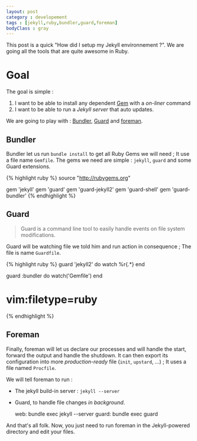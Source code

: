 ```yaml
---
layout: post
category : developement
tags : [jekyll,ruby,bundler,guard,foreman]
bodyClass : gray
---
```


This post is a quick "How did I setup my Jekyll environnement ?". We are going
all the tools that are quite awesome in Ruby.

# Goal

The goal is simple :

1. I want to be able to install any dependent [Gem](http://rubygems.org) with a
   _on-liner_ command
2. I want to be able to run a _Jekyll server_ that auto updates.

We are going to play with : [Bundler](http://gembundler.com/), 
[Guard](https://github.com/guard/guard) and [foreman](https://github.com/ddollar/foreman).

## Bundler

Bundler let us run `bundle install` to get all Ruby Gems we will need ; It use
a file name `Gemfile`. The gems we need are simple : `jekyll`, `guard` and some
Guard extensions.

{% highlight ruby %}
source "http://rubygems.org"

gem 'jekyll'
gem 'guard'
gem 'guard-jekyll2'
gem 'guard-shell'
gem 'guard-bundler'
{% endhighlight %}

## Guard

> Guard is a command line tool to easily handle events on file system modifications.

Guard will be watching file we told him and run action in consequence ; The file
is name `Guardfile`.

{% highlight ruby %}
guard 'jekyll2' do
  watch %r{.*}
end

guard :bundler do
  watch('Gemfile')
end
# vim:filetype=ruby
{% endhighlight %}

## Foreman

Finally, foreman will let us declare our processes and will handle the start,
forward the output and handle the shutdown. It can then export its configuration
into more _production-ready_ file (`init`, `upstard`, …) ; It uses a file named
`Procfile`.

We will tell foreman to run :
* The jekyll build-in server : `jekyll --server`
* Guard, to handle file changes _in background_.

    web: bundle exec jekyll --server
    guard: bundle exec guard

And that's all folk. Now, you just need to run foreman in the Jekyll-powered
directory and edit your files.
